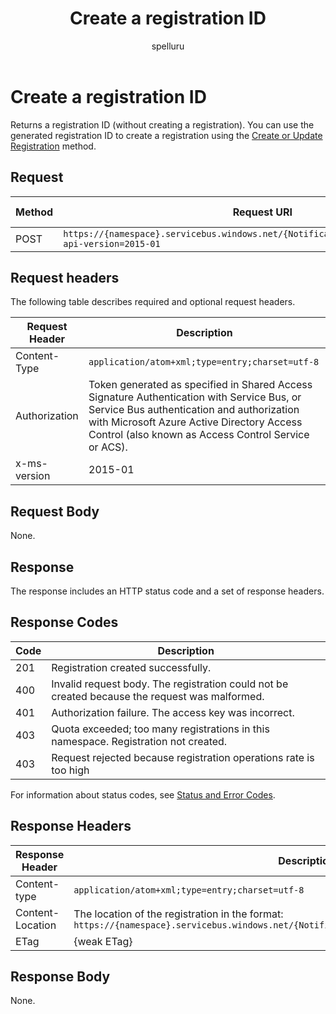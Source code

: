 ﻿---
title: "Create a registration ID"
ms.custom: ""
ms.date: "2019-04-05"
ms.prod: "azure"
ms.reviewer: ""
ms.service: "notification-hubs"
ms.suite: ""
ms.tgt_pltfrm: ""
ms.topic: "reference"
author: "spelluru"
ms.author: "spelluru"
manager: "timlt"

---

# Create a registration ID
Returns a registration ID (without creating a registration). You can use the generated registration ID to create a registration using the [Create or Update Registration](create-update-registration.md) method.

## Request

| Method | Request URI | HTTP version | 
| ------ | ----------- | ------------ | 
| POST | `https://{namespace}.servicebus.windows.net/{NotificationHub}/registrationIDs/?api-version=2015-01` | HTTP/1.1 |


## Request headers
The following table describes required and optional request headers.

| Request Header | Description | 
| -------------- | ----------- | 
| Content-Type | `application/atom+xml;type=entry;charset=utf-8` |
| Authorization | Token generated as specified in Shared Access Signature Authentication with Service Bus, or Service Bus authentication and authorization with Microsoft Azure Active Directory Access Control (also known as Access Control Service or ACS). |
| x-ms-version | 2015-01 | 

## Request Body

None.

## Response

The response includes an HTTP status code and a set of response headers.

## Response Codes

| Code | Description | 
| ---- | ----------- | 
| 201 | Registration created successfully. | 
| 400 | Invalid request body. The registration could not be created because the request was malformed. | 
| 401 | Authorization failure. The access key was incorrect. | 
| 403 | Quota exceeded; too many registrations in this namespace. Registration not created. | 
| 403 | Request rejected because registration operations rate is too high | 


For information about status codes, see [Status and Error Codes](/rest/api/storageservices/Common-REST-API-Error-Codes).

## Response Headers

| Response Header | Description | 
| --------------- | ----------- | 
| Content-type | `application/atom+xml;type=entry;charset=utf-8` | 
|  Content-Location | The location of the registration in the format: `https://{namespace}.servicebus.windows.net/{NotificationHub}/registrations/<registrationId>` |
| ETag | {weak ETag} |

## Response Body

None.

